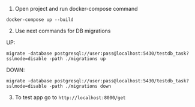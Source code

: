 1. Open project and run docker-compose command
```
docker-compose up --build
```
2. Use next commands for DB migrations  

UP:
```
migrate -database postgresql://user:pass@localhost:5430/testdb_task?sslmode=disable -path ./migrations up
```
DOWN:
```
migrate -database postgresql://user:pass@localhost:5430/testdb_task?sslmode=disable -path ./migrations down
```
3. To test app go to `http://localhost:8000/get`
